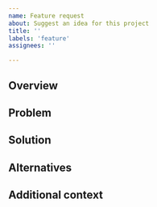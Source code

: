 ```yaml
---
name: Feature request
about: Suggest an idea for this project
title: ''
labels: 'feature'
assignees: ''

---
```


## Overview
<!-- A brief overview of the related current state -->

## Problem
<!-- A clear and concise description of what the problem is. Ex. I'm always frustrated when [...] -->

## Solution
<!-- A clear and concise description of what you want to happen. -->

## Alternatives
<!-- A clear and concise description of any alternative solutions or features you've considered. -->

## Additional context
<!-- Add any other context or screenshots about the feature request here. -->